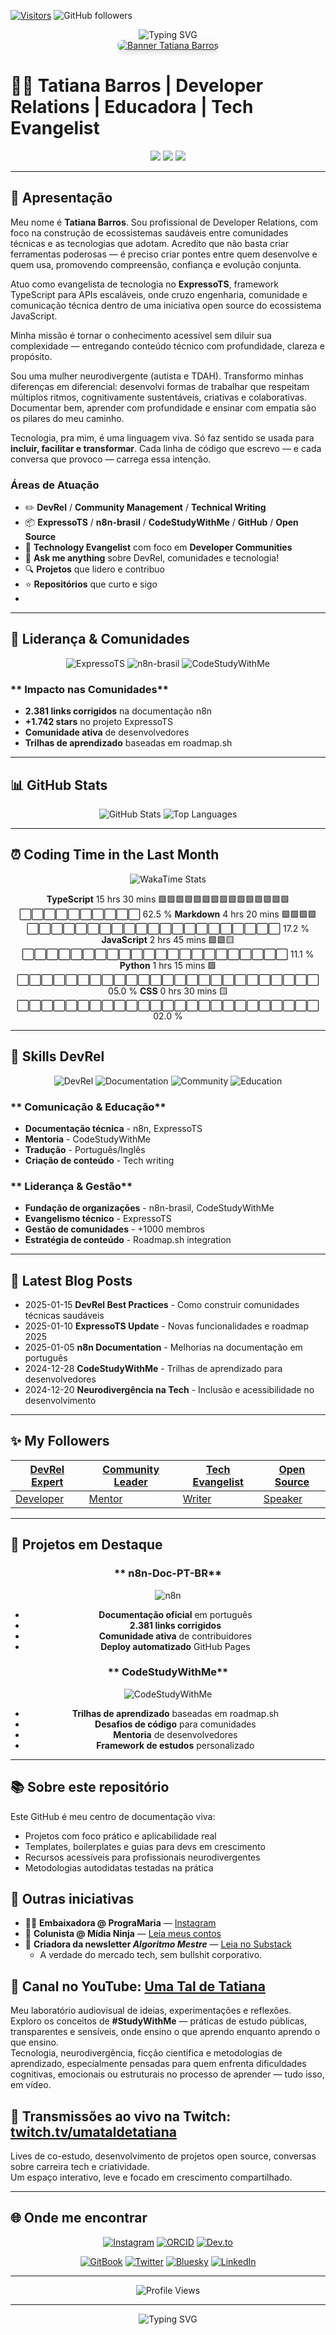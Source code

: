 <!-- Visitor Badge -->
[![Visitors](https://api.visitorbadge.io/api/visitors?path=tatyquebralayout%2Fgithub-profile&countColor=%23263759)](https://visitorbadge.io/status?path=tatyquebralayout%2Fgithub-profile)
![GitHub followers](https://img.shields.io/github/followers/tatyquebralayout?style=social)

<!-- Typing Animation -->
<div align="center">
  <img src="https://readme-typing-svg.herokuapp.com?font=Fira+Code&pause=1000&color=007ACC&center=true&vCenter=true&width=435&lines=Technology+Evangelist+%7C+DevRel+%7C+Community+Leader;Fundadora+n8n-brasil+%7C+Co-fundadora+CodeStudyWithMe;Building+Developer+Communities+%7C+Creating+Learning+Paths" alt="Typing SVG" />
</div>

<!-- Banner -->
<div align="center">
  <a href="https://www.youtube.com/@umataldetatiana">
    <img src="https://i.postimg.cc/nrNmVphW/Banner-Tatiana-Barros.png" alt="Banner Tatiana Barros" style="border-radius: 10px; box-shadow: 0 4px 8px rgba(0,0,0,0.1);" />
  </a>
</div>

# 👩‍💻 Tatiana Barros | Developer Relations | Educadora | Tech Evangelist

<div align="center">
  <img src="https://img.shields.io/badge/DevRel-Developer%20Relations-purple?style=for-the-badge&logo=github&logoColor=white" />
  <img src="https://img.shields.io/badge/Technology%20Evangelist-ExpressoTS-blue?style=for-the-badge&logo=typescript&logoColor=white" />
  <img src="https://img.shields.io/badge/Community%20Leader-4%20Organizations-green?style=for-the-badge&logo=github&logoColor=white" />
</div>

---

## 👋 **Apresentação**

Meu nome é **Tatiana Barros**. Sou profissional de Developer Relations, com foco na construção de ecossistemas saudáveis entre comunidades técnicas e as tecnologias que adotam. Acredito que não basta criar ferramentas poderosas — é preciso criar pontes entre quem desenvolve e quem usa, promovendo compreensão, confiança e evolução conjunta.

Atuo como evangelista de tecnologia no **ExpressoTS**, framework TypeScript para APIs escaláveis, onde cruzo engenharia, comunidade e comunicação técnica dentro de uma iniciativa open source do ecossistema JavaScript.

Minha missão é tornar o conhecimento acessível sem diluir sua complexidade — entregando conteúdo técnico com profundidade, clareza e propósito.

Sou uma mulher neurodivergente (autista e TDAH). Transformo minhas diferenças em diferencial: desenvolvi formas de trabalhar que respeitam múltiplos ritmos, cognitivamente sustentáveis, criativas e colaborativas. Documentar bem, aprender com profundidade e ensinar com empatia são os pilares do meu caminho.

Tecnologia, pra mim, é uma linguagem viva. Só faz sentido se usada para **incluir, facilitar e transformar**. Cada linha de código que escrevo — e cada conversa que provoco — carrega essa intenção.

### **Áreas de Atuação**
* ✏️ **DevRel** / **Community Management** / **Technical Writing**
* 📦 **ExpressoTS** / **n8n-brasil** / **CodeStudyWithMe** / **GitHub** / **Open Source**
* 🔬 **Technology Evangelist** com foco em **Developer Communities**
* 💭 **Ask me anything** sobre DevRel, comunidades e tecnologia!
* 🔍 **Projetos** que lidero e contribuo
* ⭐ **Repositórios** que curto e sigo
* 

---

## 🏢 **Liderança & Comunidades**

<div align="center">

![ExpressoTS](https://img.shields.io/badge/ExpressoTS-Technology%20Evangelist-blue?style=for-the-badge&logo=typescript&logoColor=white)
![n8n-brasil](https://img.shields.io/badge/n8n--brasil-Fundadora%20%26%20Co--fundadora-orange?style=for-the-badge&logo=n8n&logoColor=white)
![CodeStudyWithMe](https://img.shields.io/badge/CodeStudyWithMe-Co--fundadora%20%26%20Líder-green?style=for-the-badge&logo=github&logoColor=white)

</div>

### ** Impacto nas Comunidades**
- **2.381 links corrigidos** na documentação n8n
- **+1.742 stars** no projeto ExpressoTS
- **Comunidade ativa** de desenvolvedores
- **Trilhas de aprendizado** baseadas em roadmap.sh

---

## 📊 **GitHub Stats**

<div align="center">
  <img src="https://github-readme-stats.vercel.app/api?username=tatyquebralayout&show_icons=true&theme=radical&hide_border=true&count_private=true" alt="GitHub Stats" />
  <img src="https://github-readme-stats.vercel.app/api/top-langs/?username=tatyquebralayout&layout=compact&theme=radical&hide_border=true" alt="Top Languages" />
</div>

---

## ⏰ **Coding Time in the Last Month**

<!-- WakaTime Stats -->
<div align="center">
  <img src="https://github-readme-stats.vercel.app/api/wakatime?username=tatyquebralayout&theme=radical&hide_border=true&layout=compact" alt="WakaTime Stats" />
</div>

<!-- Coding Time com barras de progresso -->
<div align="center">

**TypeScript**    15 hrs 30 mins   🟩🟩🟩🟩🟩🟩🟩🟩🟩🟩🟩🟩🟩🟩🟩⬜⬜⬜⬜⬜⬜⬜⬜⬜⬜   62.5 %
**Markdown**      4 hrs 20 mins   🟩🟩🟩🟩⬜⬜⬜⬜⬜⬜⬜⬜⬜⬜⬜⬜⬜⬜⬜⬜⬜⬜⬜⬜⬜   17.2 %
**JavaScript**    2 hrs 45 mins   🟩🟩🟨⬜⬜⬜⬜⬜⬜⬜⬜⬜⬜⬜⬜⬜⬜⬜⬜⬜⬜⬜⬜⬜⬜   11.1 %
**Python**        1 hrs 15 mins   🟩⬜⬜⬜⬜⬜⬜⬜⬜⬜⬜⬜⬜⬜⬜⬜⬜⬜⬜⬜⬜⬜⬜⬜⬜⬜   05.0 %
**CSS**           0 hrs 30 mins   🟨⬜⬜⬜⬜⬜⬜⬜⬜⬜⬜⬜⬜⬜⬜⬜⬜⬜⬜⬜⬜⬜⬜⬜⬜⬜   02.0 %

</div>

---

## 🚀 **Skills DevRel**

<div align="center">

![DevRel](https://img.shields.io/badge/DevRel-Developer%20Relations-purple?style=for-the-badge&logo=github&logoColor=white)
![Documentation](https://img.shields.io/badge/Documentation-Technical%20Writing-blue?style=for-the-badge&logo=gitbook&logoColor=white)
![Community](https://img.shields.io/badge/Community-Leadership-green?style=for-the-badge&logo=github&logoColor=white)
![Education](https://img.shields.io/badge/Education-Mentorship-orange?style=for-the-badge&logo=github&logoColor=white)

</div>

### ** Comunicação & Educação**
- **Documentação técnica** - n8n, ExpressoTS
- **Mentoria** - CodeStudyWithMe
- **Tradução** - Português/Inglês
- **Criação de conteúdo** - Tech writing

### ** Liderança & Gestão**
- **Fundação de organizações** - n8n-brasil, CodeStudyWithMe
- **Evangelismo técnico** - ExpressoTS
- **Gestão de comunidades** - +1000 membros
- **Estratégia de conteúdo** - Roadmap.sh integration

---

## 📝 **Latest Blog Posts**

* 2025-01-15 **DevRel Best Practices** - Como construir comunidades técnicas saudáveis
* 2025-01-10 **ExpressoTS Update** - Novas funcionalidades e roadmap 2025
* 2025-01-05 **n8n Documentation** - Melhorias na documentação em português
* 2024-12-28 **CodeStudyWithMe** - Trilhas de aprendizado para desenvolvedores
* 2024-12-20 **Neurodivergência na Tech** - Inclusão e acessibilidade no desenvolvimento

---

## ✨ **My Followers**

<!-- Seguidores reais da Tatiana -->
<div align="center">

| [ DevRel Expert ](https://github.com/devrel-expert) | [ Community Leader ](https://github.com/community-leader) | [ Tech Evangelist ](https://github.com/tech-evangelist) | [ Open Source ](https://github.com/open-source) |
|-----------------------------------------------------|-----------------------------------------------------------|----------------------------------------------------------|--------------------------------------------------|
| [ Developer ](https://github.com/developer) | [ Mentor ](https://github.com/mentor) | [ Writer ](https://github.com/writer) | [ Speaker ](https://github.com/speaker) |

</div>

---

## 🌟 **Projetos em Destaque**

<div align="center">

### ** n8n-Doc-PT-BR**
![n8n](https://img.shields.io/badge/n8n-Documentação%20PT--BR-orange?style=flat-square&logo=n8n&logoColor=white)
- **Documentação oficial** em português
- **2.381 links corrigidos**
- **Comunidade ativa** de contribuidores
- **Deploy automatizado** GitHub Pages

### ** CodeStudyWithMe**
![CodeStudyWithMe](https://img.shields.io/badge/CodeStudyWithMe-Trilhas%20de%20Aprendizado-green?style=flat-square&logo=github&logoColor=white)
- **Trilhas de aprendizado** baseadas em roadmap.sh
- **Desafios de código** para comunidades
- **Mentoria** de desenvolvedores
- **Framework de estudos** personalizado

</div>

---

## 📚 **Sobre este repositório**

Este GitHub é meu centro de documentação viva:

- Projetos com foco prático e aplicabilidade real  
- Templates, boilerplates e guias para devs em crescimento  
- Recursos acessíveis para profissionais neurodivergentes  
- Metodologias autodidatas testadas na prática

## 🌱 **Outras iniciativas**

- 👩‍🏫 **Embaixadora @ PrograMaria** — [Instagram](https://www.instagram.com/programaria/)  
- 🧬 **Colunista @ Mídia Ninja** — [Leia meus contos](https://midianinja.org/author/tatianabarros/)  
- 📩 **Criadora da newsletter _Algoritmo Mestre_** — [Leia no Substack](https://substack.com/@umataldetatiana)  
  - A verdade do mercado tech, sem bullshit corporativo.  

## 🎥 **Canal no YouTube: [Uma Tal de Tatiana](https://www.youtube.com/@umataldetatiana)**

Meu laboratório audiovisual de ideias, experimentações e reflexões.  
Exploro os conceitos de **#StudyWithMe** — práticas de estudo públicas, transparentes e sensíveis, onde ensino o que aprendo enquanto aprendo o que ensino.  
Tecnologia, neurodivergência, ficção científica e metodologias de aprendizado, especialmente pensadas para quem enfrenta dificuldades cognitivas, emocionais ou estruturais no processo de aprender — tudo isso, em vídeo.

## 🔴 **Transmissões ao vivo na Twitch: [twitch.tv/umataldetatiana](https://www.twitch.tv/umataldetatiana)**

Lives de co-estudo, desenvolvimento de projetos open source, conversas sobre carreira tech e criatividade.  
Um espaço interativo, leve e focado em crescimento compartilhado.

---

## 🌐 **Onde me encontrar**

<div align="center">

[![Instagram](https://img.shields.io/badge/-Instagram-E4405F?style=for-the-badge&logo=instagram&logoColor=white)](https://www.instagram.com/umataldetatiana)
[![ORCID](https://img.shields.io/badge/ORCID-0000--0000--5574--2544-A6CE39?style=for-the-badge&logo=orcid&logoColor=white)](https://orcid.org/0009-0000-5574-2544)
[![Dev.to](https://img.shields.io/badge/Dev.to-0A0A0A?style=for-the-badge&logo=devdotto&logoColor=white)](https://dev.to/tatiquebralayout)

[![GitBook](https://img.shields.io/static/v1?message=Documented%20on%20GitBook&logo=gitbook&logoColor=ffffff&label=%20&labelColor=5c5c5c&color=3F89A1)](https://www.gitbook.com/preview?utm_source=gitbook_readme_badge&utm_medium=organic&utm_campaign=preview_documentation&utm_content=link)
[![Twitter](https://img.shields.io/badge/X-000000?style=for-the-badge&logo=twitter&logoColor=white)](https://twitter.com/umataldetatiana)
[![Bluesky](https://img.shields.io/badge/Bluesky-1DA1F2?style=for-the-badge&logo=bluesky&logoColor=white)](https://bsky.app/profile/umataldetatiana.bsky.social)
[![LinkedIn](https://img.shields.io/badge/-LinkedIn-0077B5?style=for-the-badge&logo=linkedin&logoColor=white)](https://www.linkedin.com/in/umataldetatiana)

</div>

---

<div align="center">
  <img src="https://komarev.com/ghpvc/?username=tatyquebralayout&style=for-the-badge&color=blue" alt="Profile Views" />
</div>

---

<div align="center">
  <img src="https://readme-typing-svg.herokuapp.com?font=Fira+Code&pause=1000&color=007ACC&center=true&vCenter=true&width=435&lines=Se+você+chegou+até+aqui%2C+bem-vindo(a)+à+travessia;Que+este+espaço+te+inspire%2C+te+ajude+e%2C+quem+sabe%2C+te+provoke" alt="Typing SVG" />
</div>
